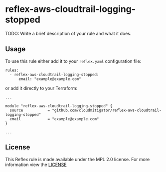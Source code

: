 # reflex-aws-cloudtrail-logging-stopped
TODO: Write a brief description of your rule and what it does.

## Usage
To use this rule either add it to your `reflex.yaml` configuration file:  
```
rules:
  - reflex-aws-cloudtrail-logging-stopped:
      email: "example@example.com"
```

or add it directly to your Terraform:  
```
...

module "reflex-aws-cloudtrail-logging-stopped" {
  source           = "github.com/cloudmitigator/reflex-aws-cloudtrail-logging-stopped"
  email            = "example@example.com"
}

...
```

## License
This Reflex rule is made available under the MPL 2.0 license. For more information view the [LICENSE](https://github.com/cloudmitigator/reflex-aws-cloudtrail-logging-stopped/blob/master/LICENSE) 